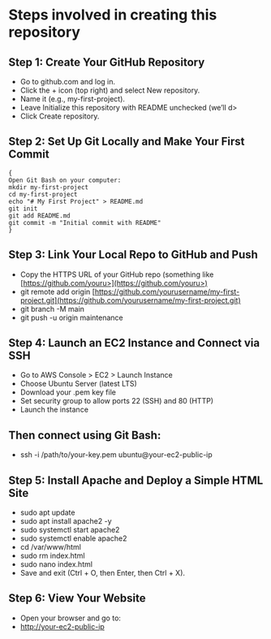 <h1>Steps involved in creating this repository</h1>

## Step 1: Create Your GitHub Repository
- Go to github.com and log in.
- Click the + icon (top right) and select New repository.
- Name it (e.g., my-first-project).
- Leave Initialize this repository with README unchecked (we’ll d>
- Click Create repository.

## Step 2: Set Up Git Locally and Make Your First Commit
```
{
Open Git Bash on your computer:
mkdir my-first-project
cd my-first-project
echo "# My First Project" > README.md
git init
git add README.md
git commit -m "Initial commit with README"
}
```

## Step 3: Link Your Local Repo to GitHub and Push
- Copy the HTTPS URL of your GitHub repo (something like [https://github.com/youru>](https://github.com/youru>)
- git remote add origin [https://github.com/yourusername/my-first-project.git](https://github.com/yourusername/my-first-project.git)
- git branch -M main
- git push -u origin maintenance

## Step 4: Launch an EC2 Instance and Connect via SSH
- Go to AWS Console > EC2 > Launch Instance
- Choose Ubuntu Server (latest LTS)
- Download your .pem key file
- Set security group to allow ports 22 (SSH) and 80 (HTTP)
- Launch the instance

## Then connect using Git Bash:
- ssh -i /path/to/your-key.pem ubuntu\@your-ec2-public-ip

## Step 5: Install Apache and Deploy a Simple HTML Site
- sudo apt update
- sudo apt install apache2 -y
- sudo systemctl start apache2
- sudo systemctl enable apache2
- cd /var/www/html
- sudo rm index.html
- sudo nano index.html
- Save and exit (Ctrl + O, then Enter, then Ctrl + X).

## Step 6: View Your Website
- Open your browser and go to:
- [http://your-ec2-public-ip](http://your-ec2-public-ip)


